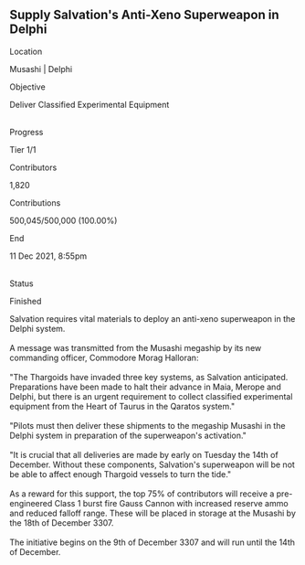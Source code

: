 ## Supply Salvation\'s Anti-Xeno Superweapon in Delphi

Location

Musashi \| Delphi

Objective

Deliver Classified Experimental Equipment

\
Progress

Tier 1/1

Contributors

1,820

Contributions

500,045/500,000 (100.00%)

End

11 Dec 2021, 8:55pm

\
Status

Finished

Salvation requires vital materials to deploy an anti-xeno superweapon in
the Delphi system.\
\
A message was transmitted from the Musashi megaship by its new
commanding officer, Commodore Morag Halloran:\
\
\"The Thargoids have invaded three key systems, as Salvation
anticipated. Preparations have been made to halt their advance in Maia,
Merope and Delphi, but there is an urgent requirement to collect
classified experimental equipment from the Heart of Taurus in the
Qaratos system.\"\
\
\"Pilots must then deliver these shipments to the megaship Musashi in
the Delphi system in preparation of the superweapon\'s activation.\"\
\
\"It is crucial that all deliveries are made by early on Tuesday the
14th of December. Without these components, Salvation\'s superweapon
will be not be able to affect enough Thargoid vessels to turn the
tide.\"\
\
As a reward for this support, the top 75% of contributors will receive a
pre-engineered Class 1 burst fire Gauss Cannon with increased reserve
ammo and reduced falloff range. These will be placed in storage at the
Musashi by the 18th of December 3307.\
\
The initiative begins on the 9th of December 3307 and will run until the
14th of December.

